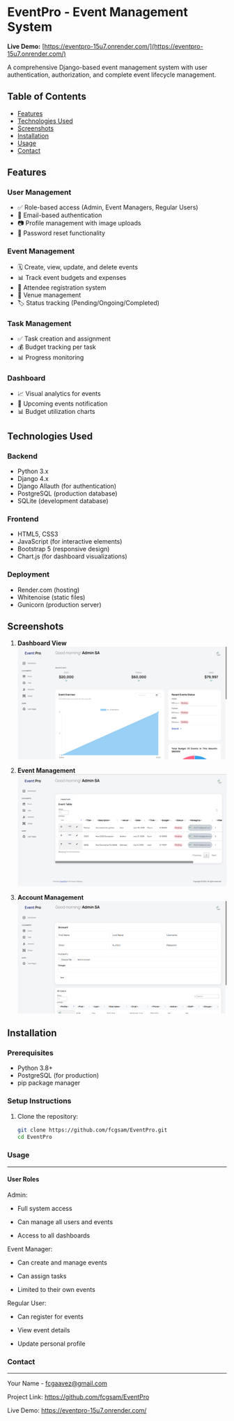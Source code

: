 # EventPro - Event Management System



**Live Demo:** [https://eventpro-15u7.onrender.com/](https://eventpro-15u7.onrender.com/)

A comprehensive Django-based event management system with user authentication, authorization, and complete event lifecycle management.

## Table of Contents
- [Features](#features)
- [Technologies Used](#technologies-used)
- [Screenshots](#screenshots)
- [Installation](#installation)
- [Usage](#usage)
- [Contact](#contact)

## Features

### User Management
- ✅ Role-based access (Admin, Event Managers, Regular Users)
- 🔐 Email-based authentication
- 📷 Profile management with image uploads
- 🔑 Password reset functionality

### Event Management
- 🗓 Create, view, update, and delete events
- 📊 Track event budgets and expenses
- 👥 Attendee registration system
- 📍 Venue management
- 🏷 Status tracking (Pending/Ongoing/Completed)

### Task Management
- ✅ Task creation and assignment
- 💰 Budget tracking per task
- 📊 Progress monitoring

### Dashboard
- 📈 Visual analytics for events
- 🔔 Upcoming events notification
- 📊 Budget utilization charts

## Technologies Used

### Backend
- Python 3.x
- Django 4.x
- Django Allauth (for authentication)
- PostgreSQL (production database)
- SQLite (development database)

### Frontend
- HTML5, CSS3
- JavaScript (for interactive elements)
- Bootstrap 5 (responsive design)
- Chart.js (for dashboard visualizations)

### Deployment
- Render.com (hosting)
- Whitenoise (static files)
- Gunicorn (production server)

## Screenshots


1. **Dashboard View**  
   ![Dashboard](image.png)

2. **Event Management**  
   ![Events](image-1.png)

3. **Account Management**  
   ![Profile](image-2.png)

## Installation

### Prerequisites
- Python 3.8+
- PostgreSQL (for production)
- pip package manager

### Setup Instructions
1. Clone the repository:
   ```bash
   git clone https://github.com/fcgsam/EventPro.git
   cd EventPro

### Usage
---
#### User Roles

Admin:

- Full system access

- Can manage all users and events

- Access to all dashboards

Event Manager:

- Can create and manage events

- Can assign tasks

- Limited to their own events

Regular User:

- Can register for events

- View event details

- Update personal profile



### Contact
---
Your Name - fcgaavez@gmail.com

Project Link: https://github.com/fcgsam/EventPro

Live Demo: https://eventpro-15u7.onrender.com/